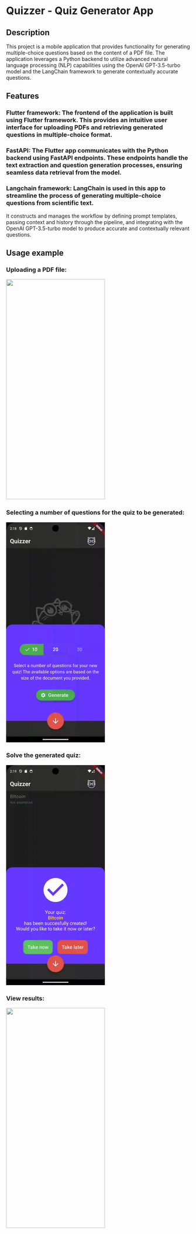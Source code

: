 # Quizzer - Quiz Generator App
## Description
This project is a mobile application that provides functionality for generating multiple-choice questions based on the content of a PDF file. 
The application leverages a Python backend to utilize advanced natural language processing (NLP) capabilities using the OpenAI GPT-3.5-turbo model and the LangChain framework to generate contextually accurate questions.

## Features
### Flutter framework: The frontend of the application is built using Flutter framework. This provides an intuitive user interface for uploading PDFs and retrieving generated questions in multiple-choice format.
### FastAPI: The Flutter app communicates with the Python backend using FastAPI endpoints. These endpoints handle the text extraction and question generation processes, ensuring seamless data retrieval from the model.
### Langchain framework: LangChain is used in this app to streamline the process of generating multiple-choice questions from scientific text. 
It constructs and manages the workflow by defining prompt templates, passing context and history through the pipeline, and integrating with the OpenAI GPT-3.5-turbo model to produce accurate and contextually relevant questions.

## Usage example
### Uploading a PDF file:
<img src="https://github.com/stearsail/Quizzer/blob/main/ragbot_app/readme_gifs/upload_file.gif" width="270" height="600"/>

### Selecting a number of questions for the quiz to be generated:
<img src="https://github.com/stearsail/Quizzer/blob/main/ragbot_app/readme_gifs/select_nr_questions.gif" width="270" height="600"/>


### Solve the generated quiz:
<img src="https://github.com/stearsail/Quizzer/blob/main/ragbot_app/readme_gifs/answer_questions.gif" width="270" height="600"/>

### View results:
<img src="https://github.com/stearsail/Quizzer/blob/main/ragbot_app/readme_gifs/view_quiz.gif" width="270" height="600"/>
